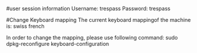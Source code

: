 #user session information
Username: trespass
Password: trespass

#Change Keyboard mapping
The current keyboard mappingof the machine is: swiss french

In order to change the mapping, please use following command:
sudo dpkg-reconfigure keyboard-configuration
